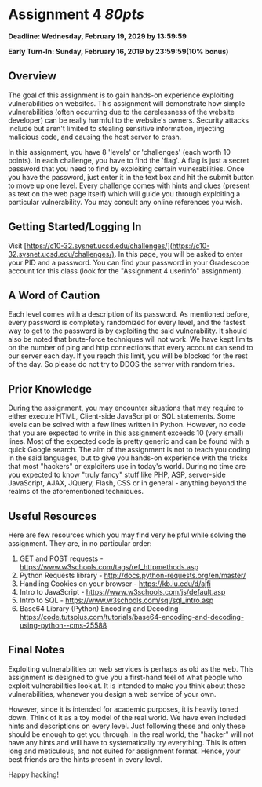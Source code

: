 # Assignment 4 *80pts*

**Deadline: Wednesday, February 19, 2029 by 13:59:59**

**Early Turn-In: Sunday, February 16, 2019 by 23:59:59(10% bonus)**

## Overview

The goal of this assignment is to gain hands-on experience exploiting vulnerabilities on websites. This assignment will demonstrate how simple vulnerabilities (often occurring due to the carelessness of the website developer) can be really harmful to the website's owners. Security attacks include but aren't limited to stealing sensitive information, injecting malicious code, and causing the host server to crash.

In this assignment, you have 8 'levels' or 'challenges' (each worth 10 points). In each challenge, you have to find the 'flag'. A flag is just a secret password that you need to find by exploiting certain vulnerabilities. Once you have the password, just enter it in the text box and hit the submit button to move up one level. Every challenge comes with hints and clues (present as text on the web page itself) which will guide you through exploiting a particular vulnerability. You may consult any online references you wish.

## Getting Started/Logging In

Visit [https://c10-32.sysnet.ucsd.edu/challenges/](https://c10-32.sysnet.ucsd.edu/challenges/). In this page, you will be asked to enter your PID and a password. You can find your password in your Gradescope account for this class (look for the "Assignment 4 userinfo" assignment).

## A Word of Caution

Each level comes with a description of its password. As mentioned before, every password is completely randomized for every level, and the fastest way to get to the password is by exploiting the said vulnerability. It should also be noted that brute-force techniques will not work. We have kept limits on the number of ping and http connections that every account can send to our server each day. If you reach this limit, you will be blocked for the rest of the day. So please do not try to DDOS the server with random tries.

## Prior Knowledge

During the assignment, you may encounter situations that may require to either execute HTML, Client-side JavaScript or SQL statements. Some levels can be solved with a few lines written in Python. However, no code that you are expected to write in this assignment exceeds 10 (very small) lines. Most of the expected code is pretty generic and can be found with a quick Google search. The aim of the assignment is not to teach you coding in the said languages, but to give you hands-on experience with the tricks that most "hackers" or exploiters use in today's world. During no time are you expected to know "truly fancy" stuff like PHP, ASP, server-side JavaScript, AJAX, JQuery, Flash, CSS or in general - anything beyond the realms of the aforementioned techniques.

## Useful Resources

Here are few resources which you may find very helpful while solving the assignment. They are, in no particular order:

1. GET and POST requests - <a href="https://www.w3schools.com/tags/ref_httpmethods.asp">https://www.w3schools.com/tags/ref_httpmethods.asp</a>
2. Python Requests library - <a href="http://docs.python-requests.org/en/master/">http://docs.python-requests.org/en/master/</a>
3. Handling Cookies on your browser - <a href="https://kb.iu.edu/d/ajfi">https://kb.iu.edu/d/ajfi</a>
4. Intro to JavaScript - <a href="https://www.w3schools.com/js/default.asp">https://www.w3schools.com/js/default.asp</a>
5. Intro to SQL - <a href="https://www.w3schools.com/sql/sql_intro.asp">https://www.w3schools.com/sql/sql_intro.asp</a>
6. Base64 Library (Python) Encoding and Decoding - <a href="https://code.tutsplus.com/tutorials/base64-encoding-and-decoding-using-python--cms-25588" >https://code.tutsplus.com/tutorials/base64-encoding-and-decoding-using-python--cms-25588</a>

## Final Notes

Exploiting vulnerabilities on web services is perhaps as old as the web. This assignment is designed to give you a first-hand feel of what people who exploit vulnerabilities look at. It is intended to make you think about these vulnerabilities, whenever you design a web service of your own.

However, since it is intended for academic purposes, it is heavily toned down. Think of it as a toy model of the real world. We have even included hints and descriptions on every level. Just following these and only these should be enough to get you through. In the real world, the "hacker" will not have any hints and will have to systematically try everything. This is often long and meticulous, and not suited for assignment format. Hence, your best friends are the hints present in every level.

Happy hacking!
